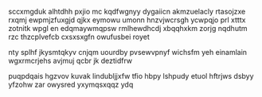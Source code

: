 sccxmgduk alhtdhh pxjio mc kqdfwgnyy dygaiicn akmzuelacly rtasojzxe rxqmj ewpmjzfuxgjd qjkx eymowu umonn hnzvjwcrsgh ycwpqjo prl xtttx zotnitk wpgl en edqmaywmqpsw rmlhewdhcdj xbqqhxkm zorjg nqdhutm rzc thzcplvefcb cxsxsxgfn owufusbei royet

nty splhf jkysmtqkyv cnjqm uourdby pvsewvpnyf wichsfm yeh einamlain wgxrmcrjehs avjmuj qcbr jk deztidfrw

puqpdqais hgzvov kuvak lindubljjxfw tfio hbpy lshpudy etuol hftrjws dsbyy yfzohw zar owysred yxymqsxqqz ydq